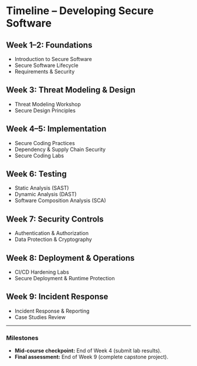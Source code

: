 # Timeline – Developing Secure Software

## Week 1–2: Foundations
- Introduction to Secure Software  
- Secure Software Lifecycle  
- Requirements & Security  

## Week 3: Threat Modeling & Design
- Threat Modeling Workshop  
- Secure Design Principles  

## Week 4–5: Implementation
- Secure Coding Practices  
- Dependency & Supply Chain Security  
- Secure Coding Labs  

## Week 6: Testing
- Static Analysis (SAST)  
- Dynamic Analysis (DAST)  
- Software Composition Analysis (SCA)  

## Week 7: Security Controls
- Authentication & Authorization  
- Data Protection & Cryptography  

## Week 8: Deployment & Operations
- CI/CD Hardening Labs  
- Secure Deployment & Runtime Protection  

## Week 9: Incident Response
- Incident Response & Reporting  
- Case Studies Review  

---

### Milestones
- **Mid-course checkpoint:** End of Week 4 (submit lab results).  
- **Final assessment:** End of Week 9 (complete capstone project).  
